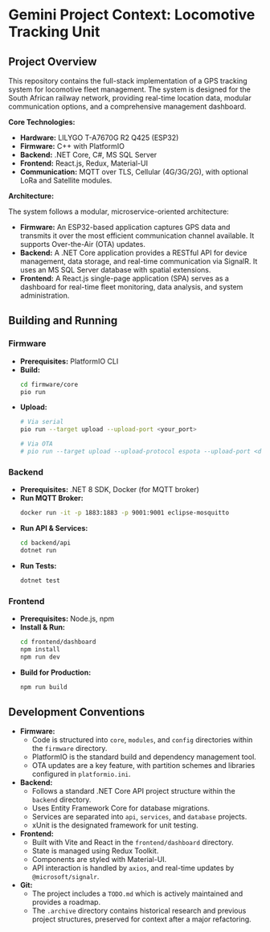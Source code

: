 # Gemini Project Context: Locomotive Tracking Unit

## Project Overview

This repository contains the full-stack implementation of a GPS tracking system for locomotive fleet management. The system is designed for the South African railway network, providing real-time location data, modular communication options, and a comprehensive management dashboard.

**Core Technologies:**

*   **Hardware:** LILYGO T-A7670G R2 Q425 (ESP32)
*   **Firmware:** C++ with PlatformIO
*   **Backend:** .NET Core, C#, MS SQL Server
*   **Frontend:** React.js, Redux, Material-UI
*   **Communication:** MQTT over TLS, Cellular (4G/3G/2G), with optional LoRa and Satellite modules.

**Architecture:**

The system follows a modular, microservice-oriented architecture:

*   **Firmware:** An ESP32-based application captures GPS data and transmits it over the most efficient communication channel available. It supports Over-the-Air (OTA) updates.
*   **Backend:** A .NET Core application provides a RESTful API for device management, data storage, and real-time communication via SignalR. It uses an MS SQL Server database with spatial extensions.
*   **Frontend:** A React.js single-page application (SPA) serves as a dashboard for real-time fleet monitoring, data analysis, and system administration.

## Building and Running

### Firmware

*   **Prerequisites:** PlatformIO CLI
*   **Build:**
    ```bash
    cd firmware/core
    pio run
    ```
*   **Upload:**
    ```bash
    # Via serial
    pio run --target upload --upload-port <your_port>

    # Via OTA
    # pio run --target upload --upload-protocol espota --upload-port <device_ip>
    ```

### Backend

*   **Prerequisites:** .NET 8 SDK, Docker (for MQTT broker)
*   **Run MQTT Broker:**
    ```bash
    docker run -it -p 1883:1883 -p 9001:9001 eclipse-mosquitto
    ```
*   **Run API & Services:**
    ```bash
    cd backend/api
    dotnet run
    ```
*   **Run Tests:**
    ```bash
    dotnet test
    ```

### Frontend

*   **Prerequisites:** Node.js, npm
*   **Install & Run:**
    ```bash
    cd frontend/dashboard
    npm install
    npm run dev
    ```
*   **Build for Production:**
    ```bash
    npm run build
    ```

## Development Conventions

*   **Firmware:**
    *   Code is structured into `core`, `modules`, and `config` directories within the `firmware` directory.
    *   PlatformIO is the standard build and dependency management tool.
    *   OTA updates are a key feature, with partition schemes and libraries configured in `platformio.ini`.
*   **Backend:**
    *   Follows a standard .NET Core API project structure within the `backend` directory.
    *   Uses Entity Framework Core for database migrations.
    *   Services are separated into `api`, `services`, and `database` projects.
    *   xUnit is the designated framework for unit testing.
*   **Frontend:**
    *   Built with Vite and React in the `frontend/dashboard` directory.
    *   State is managed using Redux Toolkit.
    *   Components are styled with Material-UI.
    *   API interaction is handled by `axios`, and real-time updates by `@microsoft/signalr`.
*   **Git:**
    *   The project includes a `TODO.md` which is actively maintained and provides a roadmap.
    *   The `.archive` directory contains historical research and previous project structures, preserved for context after a major refactoring.